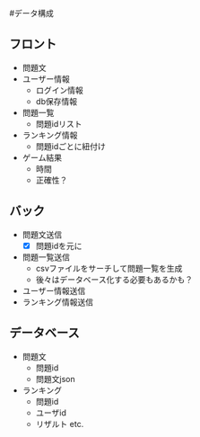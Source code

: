 #データ構成

## フロント

+ 問題文
+ ユーザー情報
  + ログイン情報
  + db保存情報
+ 問題一覧
  + 問題idリスト
+ ランキング情報
  + 問題idごとに紐付け
+ ゲーム結果
  + 時間
  + 正確性？

## バック

+ 問題文送信
  + [x] 問題idを元に
+ 問題一覧送信
  + csvファイルをサーチして問題一覧を生成
  + 後々はデータベース化する必要もあるかも？
+ ユーザー情報送信
+ ランキング情報送信

## データベース

+ 問題文
  + 問題id
  + 問題文json
+ ランキング
  + 問題id
  + ユーザid
  + リザルト etc.

